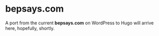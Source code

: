 bepsays.com
===========

A port from the current **bepsays.com** on WordPress to Hugo will arrive here, hopefully, shortly.
